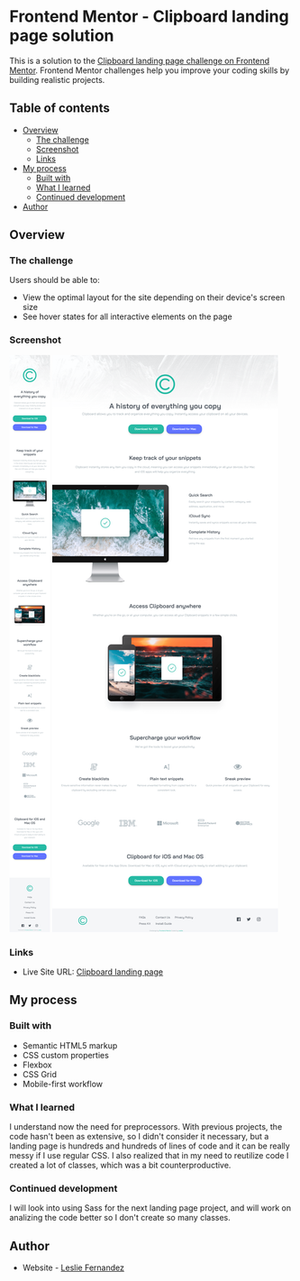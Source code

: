 # Frontend Mentor - Clipboard landing page solution

This is a solution to the [Clipboard landing page challenge on Frontend Mentor](https://www.frontendmentor.io/challenges/clipboard-landing-page-5cc9bccd6c4c91111378ecb9). Frontend Mentor challenges help you improve your coding skills by building realistic projects. 

## Table of contents

- [Overview](#overview)
  - [The challenge](#the-challenge)
  - [Screenshot](#screenshot)
  - [Links](#links)
- [My process](#my-process)
  - [Built with](#built-with)
  - [What I learned](#what-i-learned)
  - [Continued development](#continued-development)
- [Author](#author)


## Overview

### The challenge

Users should be able to:

- View the optimal layout for the site depending on their device's screen size
- See hover states for all interactive elements on the page

### Screenshot

![](./design/mobile-solution.png)
![](./design/desktop-solution.png)

### Links

- Live Site URL: [Clipboard landing page](https://leslief10.github.io/clipboard-landing-page/)

## My process

### Built with

- Semantic HTML5 markup
- CSS custom properties
- Flexbox
- CSS Grid
- Mobile-first workflow

### What I learned

I understand now the need for preprocessors. With previous projects, the code hasn't been as extensive, so I didn't consider it necessary, but a landing page is hundreds and hundreds of lines of code and it can be really messy if I use regular CSS. I also realized that in my need to reutilize code I created a lot of classes, which was a bit counterproductive.

### Continued development

I will look into using Sass for the next landing page project, and will work on analizing the code better so I don't create so many classes.


## Author

- Website - [Leslie Fernandez](https://github.com/leslief10)


